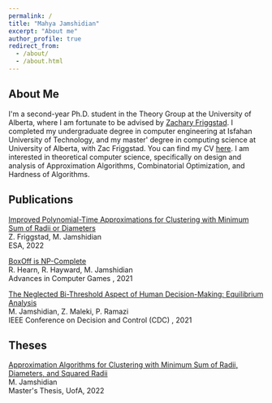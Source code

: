 ```yaml
---
permalink: /
title: "Mahya Jamshidian"
excerpt: "About me"
author_profile: true
redirect_from: 
  - /about/
  - /about.html
---
```


## About Me
I'm a second-year Ph.D. student in the Theory Group at the University of Alberta, where I am fortunate to be advised by [Zachary Friggstad](https://friggstad.github.io/). I completed my undergraduate degree in computer engineering at Isfahan University of Technology, and my master' degree in computing science at University of Alberta, with Zac Friggstad. You can find my CV [here](https://mahyaj98.github.io/files/CV_Mahya.pdf). I am interested in theoretical computer science, specifically on design and analysis of Approximation Algorithms, Combinatorial Optimization, and Hardness of Algorithms. 

## Publications
[Improved Polynomial-Time Approximations for Clustering with Minimum Sum of Radii or Diameters](https://drops.dagstuhl.de/opus/volltexte/2022/16994/pdf/LIPIcs-ESA-2022-56.pdf) <br />
Z. Friggstad, M. Jamshidian <br />
ESA, 2022 <br /> 

[BoxOff is NP-Complete](https://link.springer.com/chapter/10.1007/978-3-031-11488-5_11)<br />
R. Hearn, R. Hayward, M. Jamshidian <br /> 
Advances in Computer Games , 2021 <br /> 

[The Neglected Bi-Threshold Aspect of Human Decision-Making: Equilibrium Analysis](https://ieeexplore.ieee.org/abstract/document/9683250)<br />
M. Jamshidian, Z. Maleki, P. Ramazi <br /> 
IEEE Conference on Decision and Control (CDC) , 2021 <br /> 

## Theses

[Approximation Algorithms for Clustering with Minimum Sum of Radii, Diameters, and Squared Radii](https://era.library.ualberta.ca/items/87c0f5d5-f76b-4f20-aef8-d30a9cb37320/download/071a3158-0e50-4973-a13e-5b6e8d1d8cd1) <br />
M. Jamshidian <br /> 
Master's Thesis, UofA, 2022 <br /> 




